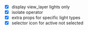 -[x] display view_layer lights only
-[x] isolate operator
-[x] extra props for specific light types
-[x] selector icon for active not selected